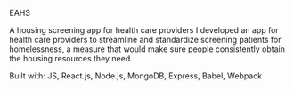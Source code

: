 EAHS 

A housing screening app for health care providers
I developed an app for health care providers to streamline and standardize screening patients for homelessness, a measure that would make sure people consistently obtain the housing resources they need.

Built with: JS, React.js, Node.js, MongoDB, Express, Babel, Webpack
